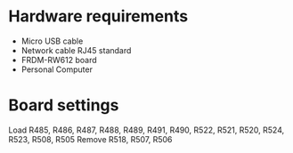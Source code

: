 Hardware requirements
===================
- Micro USB cable
- Network cable RJ45 standard
- FRDM-RW612 board
- Personal Computer

Board settings
============
Load R485, R486, R487, R488, R489, R491, R490, R522, R521, R520, R524, R523, R508, R505
Remove R518, R507, R506

